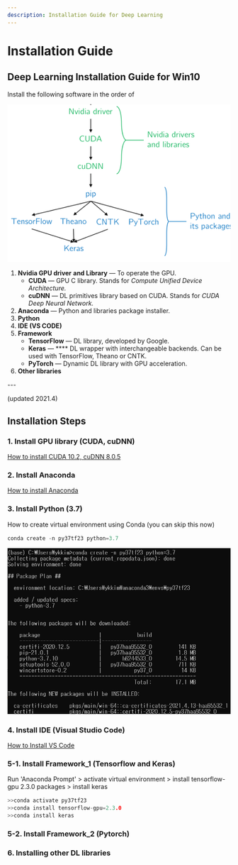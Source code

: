 ```yaml
---
description: Installation Guide for Deep Learning
---
```


# Installation Guide

## Deep Learning Installation Guide for Win10 <a href="#f126" id="f126"></a>

Install the following software in the order of

![](<../.gitbook/assets/image (146).png>)

1. **Nvidia GPU driver** **and Library** — To operate the GPU.
   * **CUDA** — GPU C library. Stands for _Compute Unified Device Architecture._
   * **cuDNN** — DL primitives library based on CUDA. Stands for _CUDA Deep Neural Network._
2. **Anaconda** — Python and libraries package installer.
3. **Python**
4. **IDE (VS CODE)**
5. **Framework**
   * **TensorFlow** — DL library, developed by Google.
   * **Keras** — \*\*\*\* DL wrapper with interchangeable backends. Can be used with TensorFlow, Theano or CNTK.
   * **PyTorch** — Dynamic DL library with GPU acceleration.
6. **Other libraries**

\---

(updated 2021.4)

## Installation Steps

### **1.** Install GPU library (CUDA, cuDNN)

[How to install CUDA 10.2, cuDNN 8.0.5](cuda-installation.md#9f39)

### **2. Install Anaconda**

[How to install Anaconda](../programming/dl-library-tools/underconstruction-1.md#conda-installation)

### 3. Install Python (3.7)

How to create virtual environment using Conda (you can skip this now)

```c
conda create -n py37tf23 python=3.7
```

![](<../.gitbook/assets/image (311).png>)

### 4. Install IDE (Visual Studio Code)

[How to Install VS Code](ide/vscode/#installation)

### 5-1. Install Framework\_1 (Tensorflow and Keras)

Run 'Anaconda Prompt' > activate virtual environment > install tensorflow-gpu 2.3.0 packages > install keras

```c
>>conda activate py37tf23 
>>conda install tensorflow-gpu=2.3.0
>>conda install keras
```

### 5-2. Install Framework\_2 (Pytorch)

### 6. Installing other DL libraries

##
